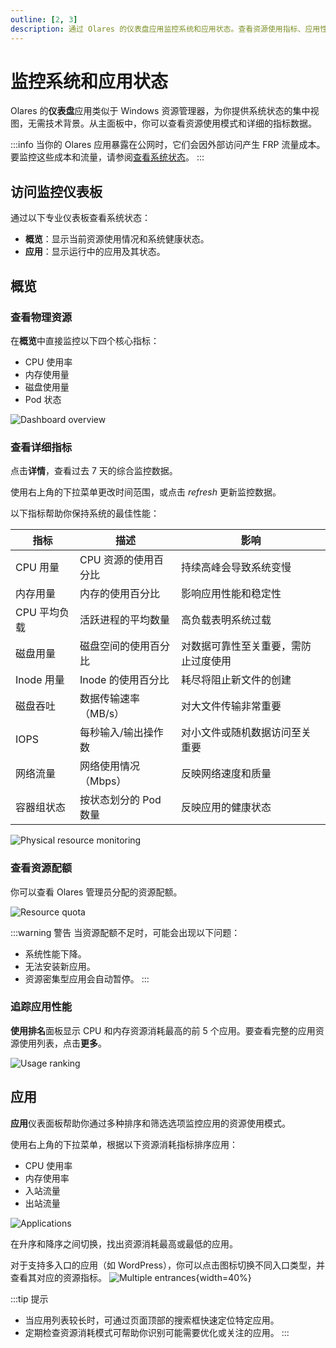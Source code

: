 ```yaml
---
outline: [2, 3]
description: 通过 Olares 的仪表盘应用监控系统和应用状态。查看资源使用指标、应用性能数据，确保系统稳定运行。
---
```


# 监控系统和应用状态

Olares 的**仪表盘**应用类似于 Windows 资源管理器，为你提供系统状态的集中视图，无需技术背景。从主面板中，你可以查看资源使用模式和详细的指标数据。

:::info
当你的 Olares 应用暴露在公网时，它们会因外部访问产生 FRP 流量成本。要监控这些成本和流量，请参阅[查看系统状态](../../space/manage-olares.md#查看系统状态)。
:::

## 访问监控仪表板

通过以下专业仪表板查看系统状态：

- **概览**：显示当前资源使用情况和系统健康状态。
- **应用**：显示运行中的应用及其状态。

## 概览

### 查看物理资源

在**概览**中直接监控以下四个核心指标：
- CPU 使用率
- 内存使用量
- 磁盘使用量
- Pod 状态

![Dashboard overview](/images/manual/olares/dashboard-overview.png#bordered)

### 查看详细指标

点击**详情**，查看过去 7 天的综合监控数据。

使用右上角的下拉菜单更改时间范围，或点击 <i class="material-symbols-outlined">refresh</i> 更新监控数据。

以下指标帮助你保持系统的最佳性能：

| 指标       | 描述            | 影响                 |
|----------|---------------|--------------------|
| CPU 用量   | CPU 资源的使用百分比  | 持续高峰会导致系统变慢        |
| 内存用量     | 内存的使用百分比      | 影响应用性能和稳定性         |
| CPU 平均负载 | 活跃进程的平均数量     | 高负载表明系统过载          |
| 磁盘用量     | 磁盘空间的使用百分比    | 对数据可靠性至关重要，需防止过度使用 |
| Inode 用量 | Inode 的使用百分比  | 耗尽将阻止新文件的创建        |
| 磁盘吞吐     | 数据传输速率（MB/s）  | 对大文件传输非常重要         |
| IOPS     | 每秒输入/输出操作数    | 对小文件或随机数据访问至关重要    |
| 网络流量     | 网络使用情况（Mbps）  | 反映网络速度和质量          |
| 容器组状态    | 按状态划分的 Pod 数量 | 反映应用的健康状态          |

![Physical resource monitoring](/images/manual/olares/physical-resource-monitoring.png#bordered)

### 查看资源配额

你可以查看 Olares 管理员分配的资源配额。

![Resource quota](/images/manual/olares/resource-quota.png#bordered)

:::warning 警告
当资源配额不足时，可能会出现以下问题：

- 系统性能下降。
- 无法安装新应用。
- 资源密集型应用会自动暂停。
:::

### 追踪应用性能

**使用排名**面板显示 CPU 和内存资源消耗最高的前 5 个应用。要查看完整的应用资源使用列表，点击**更多**。

![Usage ranking](/images/manual/olares/usage-ranking.png#bordered)

## 应用

**应用**仪表面板帮助你通过多种排序和筛选选项监控应用的资源使用模式。

使用右上角的下拉菜单，根据以下资源消耗指标排序应用：
- CPU 使用率
- 内存使用率
- 入站流量
- 出站流量

![Applications](/images/manual/olares/applications.png#bordered)

在升序和降序之间切换，找出资源消耗最高或最低的应用。

对于支持多入口的应用（如 WordPress），你可以点击图标切换不同入口类型，并查看其对应的资源指标。
![Multiple entrances](/images/manual/olares/multiple-entrances.png){width=40%}

:::tip 提示
* 当应用列表较长时，可通过页面顶部的搜索框快速定位特定应用。
* 定期检查资源消耗模式可帮助你识别可能需要优化或关注的应用。
:::